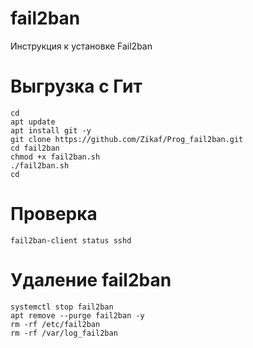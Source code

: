 # fail2ban
Инструкция к установке Fail2ban

# Выгрузка с Гит
```
cd
apt update
apt install git -y
git clone https://github.com/Zikaf/Prog_fail2ban.git
cd fail2ban
chmod +x fail2ban.sh
./fail2ban.sh
cd
```
# Проверка
```
fail2ban-client status sshd
```
# Удаление fail2ban
```
systemctl stop fail2ban 
apt remove --purge fail2ban -y
rm -rf /etc/fail2ban
rm -rf /var/log_fail2ban
```
